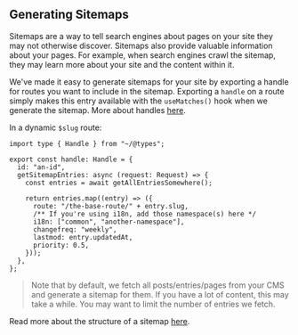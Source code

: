 ## Generating Sitemaps

Sitemaps are a way to tell search engines about pages on your site they may not otherwise discover. Sitemaps also provide valuable information about your pages. For example, when search engines crawl the sitemap, they may learn more about your site and the content within it.

We've made it easy to generate sitemaps for your site by exporting a handle for routes you want to include in the sitemap. Exporting a `handle` on a route simply makes this entry available with the `useMatches()` hook when we generate the sitemap. More about handles [here](https://remix.run/docs/en/v1/api/conventions#handle).

In a dynamic `$slug` route:

```tsx
import type { Handle } from "~/@types";

export const handle: Handle = {
  id: "an-id",
  getSitemapEntries: async (request: Request) => {
    const entries = await getAllEntriesSomewhere();

    return entries.map((entry) => ({
      route: "/the-base-route/" + entry.slug,
      /** If you're using i18n, add those namespace(s) here */
      i18n: ["common", "another-namespace"],
      changefreq: "weekly",
      lastmod: entry.updatedAt,
      priority: 0.5,
    }));
  },
};
```

> Note that by default, we fetch all posts/entries/pages from your CMS and generate a sitemap for them. If you have a lot of content, this may take a while. You may want to limit the number of entries we fetch.

Read more about the structure of a sitemap [here](https://www.sitemaps.org/protocol.html).
